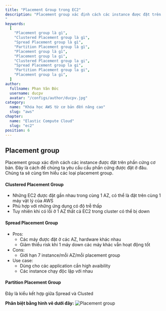 ```yaml
---
title: "Placement Group trong EC2"
description: "Placement group xác định cách các instance được đặt trên phần cứng cơ bản. Đây là cách để chúng ta yêu cầu cầu phần cứng được đặt ở đâu. Chúng ta sẽ cùng tìm hiểu các loại placement group.
"
keywords:
  [
    "Placement group là gì",
    "Clustered Placement group là gì",
    "Spread Placement group là gì",
    "Partition Placement group là gì",
    "Placement group là gì",
    "Placement group la gi",
    "Clustered Placement group la gi",
    "Spread Placement group la gi",
    "Partition Placement group la gi",
    "Placement group la gi",
  ]
author:
  fullname: Phan Văn Đức
  username: ducpv
  avatar: "/configs/author/ducpv.jpg"
category:
  name: "Khóa học AWS từ cơ bản đến nâng cao"
  slug: "aws"
chapter:
  name: "Elastic Compute Cloud"
  slug: "ec2"
position: 6
---
```


## Placement group

Placement group xác định cách các instance được đặt trên phần cứng cơ bản. Đây là cách để chúng ta yêu cầu cầu phần cứng được đặt ở đâu. Chúng ta sẽ cùng tìm hiểu các loại placement group.

#### Clustered Placement Group

- Những EC2 được đặt gần nhau trong cùng 1 AZ, có thể là đặt trên cùng 1 máy vật lý của AWS
- Phù hợp với những ứng dụng có độ trễ thấp
- Tuy nhiên khi có lỗi ở 1 AZ thất cả EC2 trong cluster có thể bị down

#### Spread Placement Group

- Pros:
  - Các máy được đặt ở các AZ, hardware khác nhau
  - Giảm thiểu risk khi 1 máy down các máy khác vẫn hoạt động tốt
- Cons:
  - Giới hạn 7 instance/mỗi AZ/mỗi placement group
- Use case:
  - Dùng cho các application cần high avaibility
  - Các instance chạy độc lập với nhau

#### Partition Placement Group

Đây là kiểu kết hợp giữa Spread và Clusted

**Phân biệt bằng hình vẽ dưới đây:** ![Placement group](https://tridentsys.net/content/images/2020/07/placementgroups.jpg)

